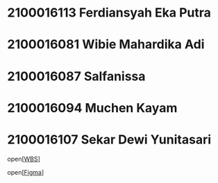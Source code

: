 # 2100016113 Ferdiansyah Eka Putra
# 2100016081 Wibie Mahardika Adi
# 2100016087 Salfanissa
# 2100016094 Muchen Kayam
# 2100016107 Sekar Dewi Yunitasari

open[[WBS](https://webmail-team-yjxnfzig.atlassian.net/jira/software/projects/KAN/boards/1?atlOrigin=eyJpIjoiNGNhZjU5NDA0Nzc4NGYxMmJlNjgyNDI1MTZhZGNhOTkiLCJwIjoiaiJ9)]

open[[Figma](https://www.figma.com/file/DX7hREWL78yeIunuDf0ubz/Landing-page?type=design&node-id=0%3A1&mode=design&t=KoaQwqHr0mOOrCDT-1)]